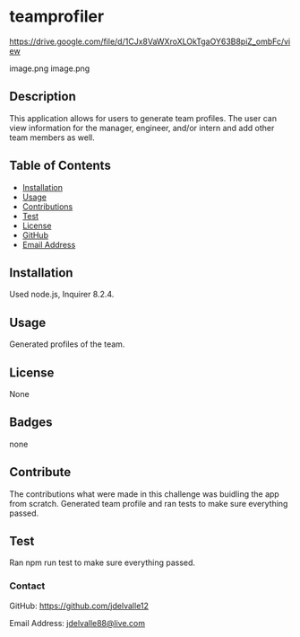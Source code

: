 # teamprofiler

https://drive.google.com/file/d/1CJx8VaWXroXLOkTgaOY63B8piZ_ombFc/view

image.png
image.png

## Description

This application allows for users to generate team profiles. The user can view information for the manager, engineer, and/or intern and add other team members as well. 

## Table of Contents


* [Installation](#installation)
* [Usage](#usage)
* [Contributions](#contributions)
* [Test](#tests)
* [License](#license)
* [GitHub](#github)
* [Email Address](#emailaddress)

## Installation

Used node.js, Inquirer 8.2.4.


## Usage

Generated profiles of the team.


## License

None


## Badges

none

## Contribute

The contributions what were made in this challenge was buidling the app from scratch. Generated team profile and ran tests to make sure everything passed. 
 

## Test

Ran npm run test to make sure everything passed. 

### Contact

GitHub: https://github.com/jdelvalle12

Email Address: jdelvalle88@live.com